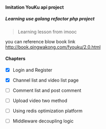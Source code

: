 #### Imitation YouKu api project

##### Learning use golang refactor php project 
> Learning lesson from imooc

you can reference blow book link
http://book.qingwakong.com/fyouku/2.0.html

#### Chapters

* [x]  Login and Register
* [x]  Channel list and video list page
* [ ]  Comment list and post comment
* [ ]  Upload video two method
* [ ]  Using redis optimization platform 
* [ ]  Middleware decoupling logic



